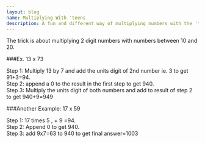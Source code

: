 ```yaml
---
layout: blog
name: Multiplying With 'teens
description: A fun and different way of multiplying numbers with the 'teens ! (12, 13...,19)
---
```


The trick is about multiplying 2 digit numbers with numbers between 10 and 20.

###Ex. 13 x 73

Step 1: Multiply 13 by 7 and add the units digit of 2nd number ie. 3 to get 91+3=94.  
Step 2:  append a 0 to the result in the first step to get 940.  
Step 3: Multiply the units digit of both numbers and add to result of step 2 to get 940+9=949

###Another Example: 17 x 59

Step 1: 17 times 5 , + 9 =94.  
Step 2: Append 0 to get 940.  
Step 3: add 9x7=63 to 940 to get final answer=1003